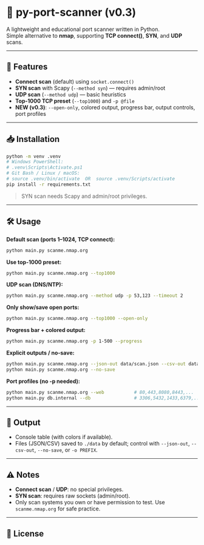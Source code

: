 # 🔎 py-port-scanner (v0.3)

A lightweight and educational port scanner written in Python.  
Simple alternative to **nmap**, supporting **TCP connect()**, **SYN**, and **UDP** scans.

---

## 🚀 Features
- **Connect scan** (default) using `socket.connect()`
- **SYN scan** with Scapy (`--method syn`) — requires admin/root
- **UDP scan** (`--method udp`) — basic heuristics
- **Top-1000 TCP preset** (`--top1000`) and `-p @file`
- **NEW (v0.3)**: `--open-only`, colored output, progress bar, output controls, port profiles

---

## 📥 Installation

```bash
python -m venv .venv
# Windows PowerShell:
# .venv\Scripts\Activate.ps1
# Git Bash / Linux / macOS:
# source .venv/bin/activate  OR  source .venv/Scripts/activate
pip install -r requirements.txt
```

> SYN scan needs Scapy and admin/root privileges.

---

## 🛠️ Usage

**Default scan (ports 1–1024, TCP connect):**
```bash
python main.py scanme.nmap.org
```

**Use top-1000 preset:**
```bash
python main.py scanme.nmap.org --top1000
```

**UDP scan (DNS/NTP):**
```bash
python main.py scanme.nmap.org --method udp -p 53,123 --timeout 2
```

**Only show/save open ports:**
```bash
python main.py scanme.nmap.org --top1000 --open-only
```

**Progress bar + colored output:**
```bash
python main.py scanme.nmap.org -p 1-500 --progress
```

**Explicit outputs / no-save:**
```bash
python main.py scanme.nmap.org --json-out data/scan.json --csv-out data/scan.csv
python main.py scanme.nmap.org --no-save
```

**Port profiles (no -p needed):**
```bash
python main.py scanme.nmap.org --web           # 80,443,8080,8443,...
python main.py db.internal --db                # 3306,5432,1433,6379,...
```

---

## 📂 Output
- Console table (with colors if available).
- Files (JSON/CSV) saved to `./data` by default; control with `--json-out`, `--csv-out`, `--no-save`, or `-o PREFIX`.

---

## ⚠️ Notes
- **Connect scan** / **UDP**: no special privileges.
- **SYN scan**: requires raw sockets (admin/root).
- Only scan systems you own or have permission to test. Use `scanme.nmap.org` for safe practice.

---

## 📜 License

